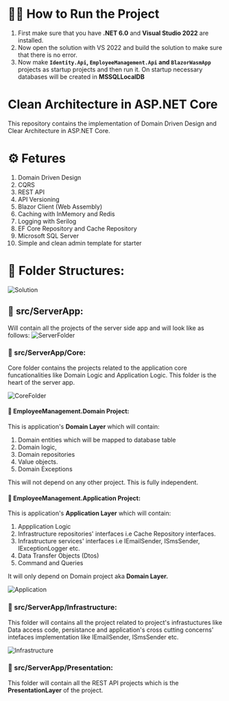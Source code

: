 <!---
# 🔥 Attention!!

**Currently, .NET MAUI is in preview, and setting up the environment for the .NET MAUI is quite tricky and challenging. So if you would like to ignore/skip .NET MAUI for now then, simply remove the `MauiBlazorApp` and `MauiBlazorApp.WinUI` projects from the solution and build the solution. Now everything should work fine!**
-->

# 🏃‍♂️ How to Run the Project
  1. First make sure that you have **.NET 6.0** and **Visual Studio 2022** are installed.
  2. Now open the solution with VS 2022 and build the solution to make sure that there is no error.
  3. Now make **`Identity.Api`, `EmployeeManagement.Api` and `BlazorWasmApp`** projects as startup projects and then run it. On startup necessary databases will be created in **MSSQLLocalDB**

# Clean Architecture in ASP.NET Core
This repository contains the implementation of Domain Driven Design and Clear Architecture in ASP.NET Core.

# ⚙️ Fetures
1. Domain Driven Design
2. CQRS
3. REST API
4. API Versioning
5. Blazor Client (Web Assembly)
6. Caching with InMemory and Redis
7. Logging with Serilog
8. EF Core Repository and Cache Repository
9. Microsoft SQL Server
10. Simple and clean admin template for starter

# 📁 Folder Structures:
![Solution](https://user-images.githubusercontent.com/14342773/136995798-70c684d1-cea8-4b86-b45f-c768a6fd4265.PNG)

## 📂 src/ServerApp:
  Will contain all the projects of the server side app and will look like as follows:
  ![ServerFolder](https://user-images.githubusercontent.com/14342773/123045708-094b4500-d41d-11eb-9db3-d8cbfb7b9a31.PNG)

### 📂 src/ServerApp/Core:
  Core folder contains the projects related to the application core funcationalities like Domain Logic and Application Logic. This folder is the heart of the server app.
  
  ![CoreFolder](https://user-images.githubusercontent.com/14342773/123046128-88d91400-d41d-11eb-905a-d680d264f8a1.PNG)

  
#### 📝 EmployeeManagement.Domain Project: 
  This is application's **Domain Layer** which will contain:
   1. Domain entities which will be mapped to database table
   2. Domain logic,
   3. Domain repositories
   4. Value objects.
   5. Domain Exceptions

This will not depend on any other project. This is fully independent.

#### 📝 EmployeeManagement.Application Project:
  This is application's **Application Layer** which will contain:
   1. Appplication Logic
   2. Infrastructure repositories' interfaces i.e Cache Repository interfaces.
   3. Infrastructure services' interfaces i.e IEmailSender, ISmsSender, IExceptionLogger etc.
   4. Data Transfer Objects (Dtos)
   5. Command and Queries
  
  It will only depend on Domain project aka **Domain Layer.**
  
  ![Application](https://user-images.githubusercontent.com/14342773/136792482-c61660a2-af4e-4b85-940c-b1370b7e96f9.PNG)

  
### 📂 src/ServerApp/Infrastructure:
  This folder will contains all the project related to project's infrastuctures like Data access code, persistance and application's cross cutting concerns' intefaces implementation like IEmailSender, ISmsSender etc.
  
  ![Infrastructure](https://user-images.githubusercontent.com/14342773/123589564-37f56100-d80b-11eb-8f94-c79ea589adf8.PNG)

  
### 📂 src/ServerApp/Presentation:
  This folder will contain all the REST API projects which is the **PresentationLayer** of the project.

